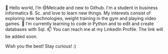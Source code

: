 👋 Hello world, I’m @Melcade and new to Github. 
I'm a student in business informatics B. Sc. and love to learn new things. 
My interests consist of exploring new technologies, weight training in the gym and playing video games.
🌱 I’m currently learning to code in Python and to edit and create databases with Sql.
📫 You can reach me at my LinkedIn Profile. The link will be added soon.

Wish you the best! Stay curious! :)

<!---
Melcade/Melcade is a ✨ special ✨ repository because its `README.md` (this file) appears on your GitHub profile.
You can click the Preview link to take a look at your changes.
--->
